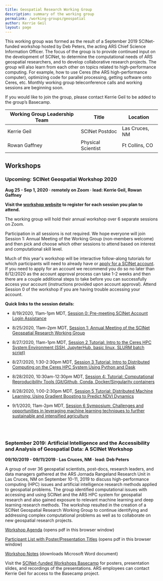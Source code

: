 ```yaml
---
title: Geospatial Research Working Group
description: summary of the working group
permalink: /working-groups/geospatial
author: Kerrie Geil
layout: page
---
```



This working group was formed as the result of a September 2019 SCINet-funded workshop hosted by Deb Peters, the acting ARS Chief Science Information Officer. The focus of the group is to provide continued input on the development of SCINet, to determine the computational needs of ARS geospatial researchers, and to develop collaborative research projects. The group will also learn from each other on topics related to high-performance computing. For example, how to use Ceres (the ARS high-performance computer), optimizing code for parallel processing, getting software onto Ceres, etc. Monthly working group teleconference calls and working sessions are beginning soon. 

If you would like to join the group, please contact Kerrie Geil to be added to the group’s Basecamp.

**Working Group Leadership Team** | **Title** | **Location**
---|---|---
Kerrie Geil | SCINet Postdoc | Las Cruces, NM
Rowan Gaffney | Physical Scientist | Ft Collins, CO 


## Workshops

### Upcoming: SCINet Geospatial Workshop 2020

**Aug 25 - Sep 1, 2020  &middot;   remotely on Zoom   &middot;   lead: Kerrie Geil, Rowan Gaffney**

**Visit the [workshop website](https://kerriegeil.github.io/SCINET-GEOSPATIAL-RESEARCH-WG/) to register for each session you plan to attend.**

The working group will hold their annual workshop over 6 separate sessions on Zoom. 

Participation in all sessions is not required. We hope everyone will join Session 1: Annual Meeting of the Working Group (non-members welcome) and then pick and choose which other sessions to attend based on interest and computational skill level. 

Much of this year's workshop will be interactive follow-along tutorials for which participants will need to already have or [apply for a SCINet account](/signup/). If you need to apply for an account we recommend you do so no later than 8/12/2020 as the account approval process can take 1-2 weeks and then there are a couple additional steps to take before you can successfully access your account (instructions provided upon account approval). Attend Session 0 of the workshop if you are having trouble accessing your account.

**Quick links to the session details:**

- 8/19/2020, 11am-1pm MDT, [Session 0: Pre-meeting SCINet Account Login Assistance](https://kerriegeil.github.io/SCINET-GEOSPATIAL-RESEARCH-WG/#session-0-pre-meeting-scinet-account-login-assistance)

- 8/25/2020, 11am-2pm MDT, [Session 1: Annual Meeting of the SCINet Geospatial Research Working Group](https://kerriegeil.github.io/SCINET-GEOSPATIAL-RESEARCH-WG/#session-1-annual-meeting-of-the-scinet-geospatial-research-working-group)

- 8/27/2020, 11am-1pm MDT, [Session 2 Tutorial: Intro to the Ceres HPC System Environment (SSH, JupyterHub, basic linux, SLURM batch script)](https://kerriegeil.github.io/SCINET-GEOSPATIAL-RESEARCH-WG/#session-2-tutorial-introduction-to-the-ceres-high-performance-computing-system-environment-ssh-jupyterhub-basic-linux-slurm-batch-script)

- 8/27/2020, 1:30-2:30pm MDT, [Session 3 Tutorial: Intro to Distributed Computing on the Ceres HPC System Using Python and Dask](https://kerriegeil.github.io/SCINET-GEOSPATIAL-RESEARCH-WG/#session-3-tutorial-introduction-to-distributed-computing-on-the-ceres-hpc-system-using-python-and-dask)

- 8/28/2020, 10:30am-12:30pm MDT, [Session 4: Tutorial: Computational Reproducibility Tools (Git/Github, Conda, Docker/Singularity containers](https://kerriegeil.github.io/SCINET-GEOSPATIAL-RESEARCH-WG/#session-4-tutorial-computational-reproducibility-tools-gitgithub-conda-dockersingularity-containers)

- 8/28/2020, 1:00-2:30pm MDT, [Session 5 Tutorial: Distributed Machine Learning: Using Gradient Boosting to Predict NDVI Dynamics](https://kerriegeil.github.io/SCINET-GEOSPATIAL-RESEARCH-WG/#session-5-tutorial-distributed-machine-learning-using-gradient-boosting-to-predict-ndvi-dynamics)

- 9/1/2020, 11am-2pm MDT, [Session 6 Symposium: Challenges and opportunities in leveraging machine learning techniques to further sustainable and intensified agriculture](https://kerriegeil.github.io/SCINET-GEOSPATIAL-RESEARCH-WG/#session-6-symposium-challenges-and-opportunities-in-leveraging-machine-learning-techniques-to-further-sustainable-and-intensified-agriculture)


<br>
<br>

### September 2019: Artificial Intelligence and the Accessibility and Analysis of Geospatial Data: A SCINet Workshop

**09/10/2019 - 09/11/2019   &middot;   Las Cruces, NM   &middot;   lead: Deb Peters**

A group of over 36 geospatial scientists, post-docs, research leaders, and data managers gathered at the ARS Jornada Rangeland Research Unit in Las Cruces, NM on September 10-11, 2019 to discuss high-performance computing (HPC) issues and artificial intelligence research methods applied to geospatial problems. The group identified computational issues with accessing and using SCINet and the ARS HPC system for geospatial research and also gained exposure to relevant machine learning and deep learning research methods. The workshop resulted in the creation of a SCINet Geospatial Research Working Group to continue identifying and addressing complex computational problems as well as to collaborate on new geospatial research projects.

[Workshop Agenda](/assets/pdf/workshops/2019-09-Geospatial-Las-Cruces/Workshop-Agenda.pdf) (opens pdf in this browser window)

[Participant List with Poster/Presentation Titles](/assets/pdf/workshops/2019-09-Geospatial-Las-Cruces/Workshop-Participant-List-with-Presentation-Titles.pdf) (opens pdf in this browser window)

[Workshop Notes](/assets/pdf/workshops/2019-09-Geospatial-Las-Cruces/Workshop-Notes.docx) (downloads Microsoft Word document)

Visit the [SCINet-funded Workshops Basecamp](https://3.basecamp.com/3625179/projects/13798928) for posters, presentation slides, and recordings of the presentations. ARS employees can contact Kerrie Geil for access to the Basecamp project.

